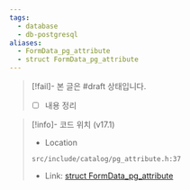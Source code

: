 ```yaml
---
tags:
  - database
  - db-postgresql
aliases:
  - FormData_pg_attribute
  - struct FormData_pg_attribute
---
```

> [!fail]- 본 글은 #draft 상태입니다.
> - [ ] 내용 정리

> [!info]- 코드 위치 (v17.1)
> - Location
> ```
> src/include/catalog/pg_attribute.h:37
> ```
> - Link: [struct FormData_pg_attribute](https://github.com/postgres/postgres/blob/REL_17_1/src/include/catalog/pg_attribute.h#L28-L193)
